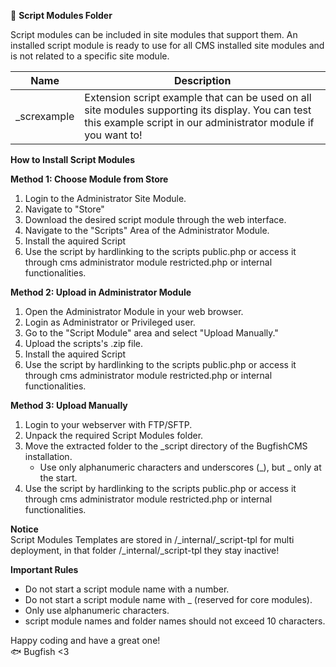 📁 **Script Modules Folder**

Script modules can be included in site modules that support them. An installed script module is ready to use for all CMS installed site modules and is not related to a specific site module.

| Name | Description |
| --------- | ----------------------------------- |
| _screxample   | Extension script example that can be used on all site modules supporting its display. You can test this example script in our administrator module if you want to! |

**How to Install Script Modules**

**Method 1: Choose Module from Store**
1. Login to the Administrator Site Module.
2. Navigate to "Store"
3. Download the desired script module through the web interface.
4. Navigate to the "Scripts" Area of the Administrator Module.
5. Install the aquired Script
6. Use the script by hardlinking to the scripts public.php or access it through cms administrator module restricted.php or internal functionalities.

**Method 2: Upload in Administrator Module**
1. Open the Administrator Module in your web browser.
2. Login as Administrator or Privileged user.
3. Go to the "Script Module" area and select "Upload Manually."
4. Upload the scripts's .zip file.
5. Install the aquired Script
6. Use the script by hardlinking to the scripts public.php or access it through cms administrator module restricted.php or internal functionalities.

**Method 3: Upload Manually**
1. Login to your webserver with FTP/SFTP.
2. Unpack the required Script Modules folder.
3. Move the extracted folder to the _script directory of the BugfishCMS installation.
   - Use only alphanumeric characters and underscores (_), but _ only at the start.
4. Use the script by hardlinking to the scripts public.php or access it through cms administrator module restricted.php or internal functionalities.

**Notice**  
Script Modules Templates are stored in /_internal/_script-tpl for multi deployment, in that folder /_internal/_script-tpl they stay inactive!  

**Important Rules**
- Do not start a script module name with a number.
- Do not start a script module name with _ (reserved for core modules).
- Only use alphanumeric characters.
- script module names and folder names should not exceed 10 characters.

Happy coding and have a great one!  
🐟 Bugfish <3